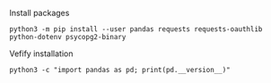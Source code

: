 Install packages

```shell
python3 -m pip install --user pandas requests requests-oauthlib python-dotenv psycopg2-binary

```

Vefify installation

```shell
python3 -c "import pandas as pd; print(pd.__version__)"

```